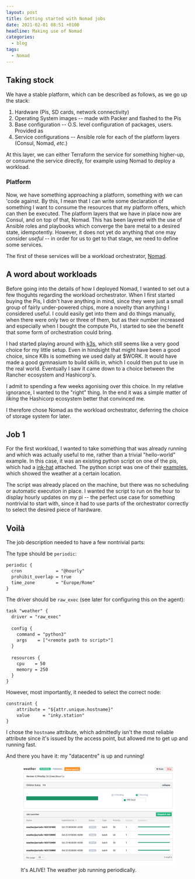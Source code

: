 ```yaml
---
layout: post
title: Getting started with Nomad jobs
date: 2021-02-01 08:51 +0100
headline: Making use of Nomad
categories:
  - blog
tags:
  - Nomad
---
```


## Taking stock

We have a stable platform, which can be described as follows, as we go up the stack:

1. Hardware (Pis, SD cards, network connectivity)
1. Operating System images -- made with Packer and flashed to the Pis
1. Base configuration -- O.S. level configuration of packages, users. Provided as
1. Service configurations -- Ansible role for each of the platform layers (Consul, Nomad, _etc_.)

At this layer, we can either Terraform the service for something higher-up, or consume the service directly, for example using Nomad to deploy a workload.

### Platform

Now, we have something approaching a platform, something with we can 'code against.
By this, I mean that I can write some declaration of something I want to consume the resources that my platform offers, which can then be executed.
The platform layers that we have in place now are Consul, and on top of that, Nomad.
This has been layered with the use of Ansible roles and playbooks which converge the bare metal to a desired state, idempotently.
However, it does not yet do anything that one may consider _useful_ -- in order for us to get to that stage, we need to define some services.

The first of these services will be a workload orchestrator, [Nomad](https://nomadproject.io).

## A word about workloads

Before going into the details of how I deployed Nomad, I wanted to set out a few thoguhts regarding the workload orchestrator.
When I first started buying the Pis, I didn't have anything in mind, since they were just a small group of fairly under-powered chips, more a novelty than anything I considered useful.
I could easily get into them and do things manually, when there were only two or three of them, but as their number increased and especially when I bought the compute Pis, I started to see the benefit that some form of orchestration could bring.

I had started playing around with [k3s](https://k3s.io), which still seems like a very good choice for my little setup.
Even in hindsight that might have been a good choice, since K8s is something we used daily at $WORK.
It would have made a good gymnasium to build skills in, which I could then put to use in the real world.
Eventually I saw it came down to a choice between the Rancher ecosystem and Hashicorp's.

I admit to spending a few weeks agonising over this choice.
In my relative ignorance, I wanted to the "right" thing.
In the end it was a simple matter of _liking_ the Hashicorp ecosystem better that convinced me.

I therefore chose Nomad as the workload orchestrator, deferring the choice of storage system for later.

## Job 1

For the first workload, I wanted to take something that was already running and which was actually useful to me, rather than a trivial "hello-world" example.
In this case, it was an existing python script on one of the pis, which had a [ink-hat](https://shop.pimoroni.com/products/inky-phat?variant=12549254217811) attached.
The python script was one of their [examples](https://github.com/pimoroni/inky/tree/master/examples/phat), which showed the weather at a certain location.

The script was already placed on the machine, but there was no scheduling or automatic execution in place.
I wanted the script to run on the hour to display hourly updates on my pi -- the perfect use case for something nontrivial to start with, since it had to use parts of the orchestrator correctly to select the desired piece of hardware.

## Voilà

The job description needed to have a few nontrivial parts:

The type should be `periodic`:

```hcl
periodic {
  cron             = "@hourly"
  prohibit_overlap = true
  time_zone        = "Europe/Rome"
}
```

The driver should be `raw_exec` (see later for configuring this on the agent):

```hcl
task "weather" {
  driver = "raw_exec"

  config {
    command = "python3"
    args    = ["<remote path to script>"]
  }

  resources {
    cpu    = 50
    memory = 250
  }
}
```

However, most importantly, it needed to select the correct node:

```hcl
constraint {
    attribute = "${attr.unique.hostname}"
    value     = "inky.station"
}
```

I chose the `hostname` attribute, which admittedly isn't the most reliable attribute since it's issued by the access point, but allowed me to get up and running fast.

And there you have it: my "datacentre" is up and running!

<figure>
  <img src="/assets/img/weather.jpg" />
  <figcaption>
  It's ALIVE! The weather job running periodically.
  </figcaption>
</figure>
